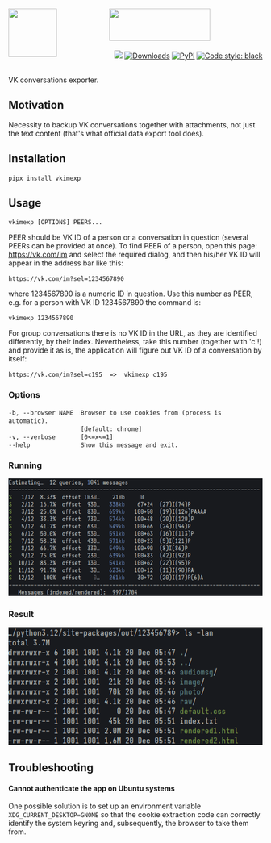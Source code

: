 <h1 align="center">
   <!-- delameter/vkimexp -->
   <a href="##"><img align="left" src="https://s3.eu-north-1.amazonaws.com/dp2.dl/projects/delameter/vkimexp/logo.png" width="96" height="96"></a>
   <a href="##"><img align="center" src="https://s3.eu-north-1.amazonaws.com/dp2.dl/projects/delameter/vkimexp/label.png" width="200" height="64"></a>
</h1>
<div align="right">
  <a href="##"><img src="https://img.shields.io/badge/python-3.12-3776AB?logo=python&logoColor=white&labelColor=333333"></a>
  <a href="https://pepy.tech/project/vkimexp/"><img alt="Downloads" src="https://pepy.tech/badge/vkimexp"></a>
  <a href="https://pypi.org/project/vkimexp/"><img alt="PyPI" src="https://img.shields.io/pypi/v/vkimexp"></a>
  <a href="https://github.com/psf/black"><img alt="Code style: black" src="https://img.shields.io/badge/code%20style-black-000000.svg"></a>
</div>
<br>

VK conversations exporter.

## Motivation

Necessity to backup VK conversations together with attachments, not just the text content (that's what official data export tool does).


## Installation

    pipx install vkimexp


## Usage

    vkimexp [OPTIONS] PEERS...

PEER should be VK ID of a person or a conversation in question (several PEERs can be provided at once). To find PEER of a person, open this page: https://vk.com/im and select the required dialog, and then his/her VK ID will appear in the address bar like this:

    https://vk.com/im?sel=1234567890                                               

where 1234567890 is a numeric ID in question. Use this number as PEER, e.g. for a person with VK ID 1234567890 the command is:

    vkimexp 1234567890                                                             

For group conversations there is no VK ID in the URL, as they are identified differently, by their index. Nevertheless, take this number (together with 'c'!) and provide it as is, the application will figure out VK ID of a conversation by itself:

    https://vk.com/im?sel=c195  =>  vkimexp c195                                   

### Options

    -b, --browser NAME  Browser to use cookies from (process is automatic).            
                        [default: chrome]                                              
    -v, --verbose       [0<=x<=1]                                                      
    --help              Show this message and exit.


### Running

![example-run.png](example-run.png)

### Result 

![example-result.png](example-result.png)

## Troubleshooting

#### Cannot authenticate the app on Ubuntu systems

One possible solution is to set up an environment variable ```XDG_CURRENT_DESKTOP=GNOME``` so that the cookie extraction code can correctly identify the system keyring and, subsequently, the browser to take them from.
